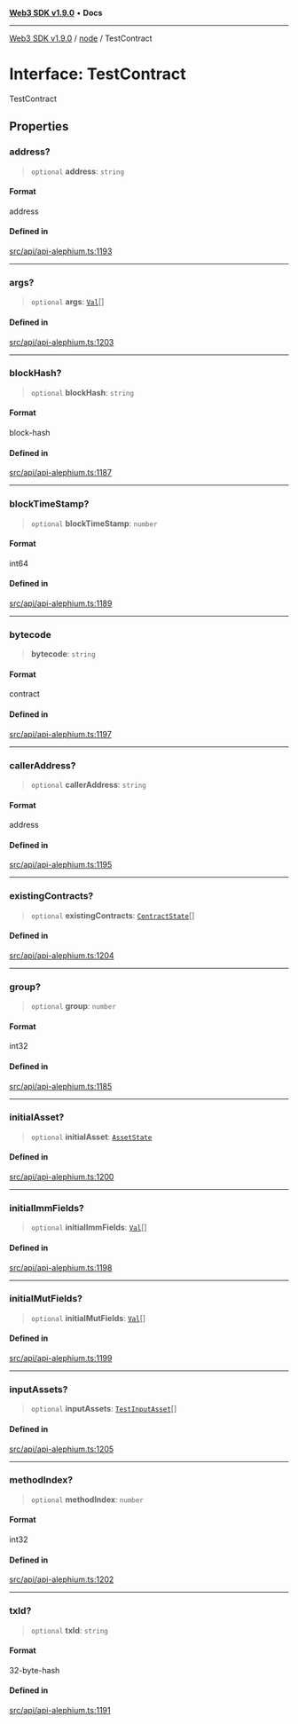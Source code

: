 [**Web3 SDK v1.9.0**](../../../README.md) • **Docs**

***

[Web3 SDK v1.9.0](../../../globals.md) / [node](../README.md) / TestContract

# Interface: TestContract

TestContract

## Properties

### address?

> `optional` **address**: `string`

#### Format

address

#### Defined in

[src/api/api-alephium.ts:1193](https://github.com/Mystic-Nayy/alephium-web3/blob/ee41f5e0e7d7fb0b155fe62f05b2ac03772895ca/packages/web3/src/api/api-alephium.ts#L1193)

***

### args?

> `optional` **args**: [`Val`](../type-aliases/Val.md)[]

#### Defined in

[src/api/api-alephium.ts:1203](https://github.com/Mystic-Nayy/alephium-web3/blob/ee41f5e0e7d7fb0b155fe62f05b2ac03772895ca/packages/web3/src/api/api-alephium.ts#L1203)

***

### blockHash?

> `optional` **blockHash**: `string`

#### Format

block-hash

#### Defined in

[src/api/api-alephium.ts:1187](https://github.com/Mystic-Nayy/alephium-web3/blob/ee41f5e0e7d7fb0b155fe62f05b2ac03772895ca/packages/web3/src/api/api-alephium.ts#L1187)

***

### blockTimeStamp?

> `optional` **blockTimeStamp**: `number`

#### Format

int64

#### Defined in

[src/api/api-alephium.ts:1189](https://github.com/Mystic-Nayy/alephium-web3/blob/ee41f5e0e7d7fb0b155fe62f05b2ac03772895ca/packages/web3/src/api/api-alephium.ts#L1189)

***

### bytecode

> **bytecode**: `string`

#### Format

contract

#### Defined in

[src/api/api-alephium.ts:1197](https://github.com/Mystic-Nayy/alephium-web3/blob/ee41f5e0e7d7fb0b155fe62f05b2ac03772895ca/packages/web3/src/api/api-alephium.ts#L1197)

***

### callerAddress?

> `optional` **callerAddress**: `string`

#### Format

address

#### Defined in

[src/api/api-alephium.ts:1195](https://github.com/Mystic-Nayy/alephium-web3/blob/ee41f5e0e7d7fb0b155fe62f05b2ac03772895ca/packages/web3/src/api/api-alephium.ts#L1195)

***

### existingContracts?

> `optional` **existingContracts**: [`ContractState`](ContractState.md)[]

#### Defined in

[src/api/api-alephium.ts:1204](https://github.com/Mystic-Nayy/alephium-web3/blob/ee41f5e0e7d7fb0b155fe62f05b2ac03772895ca/packages/web3/src/api/api-alephium.ts#L1204)

***

### group?

> `optional` **group**: `number`

#### Format

int32

#### Defined in

[src/api/api-alephium.ts:1185](https://github.com/Mystic-Nayy/alephium-web3/blob/ee41f5e0e7d7fb0b155fe62f05b2ac03772895ca/packages/web3/src/api/api-alephium.ts#L1185)

***

### initialAsset?

> `optional` **initialAsset**: [`AssetState`](AssetState.md)

#### Defined in

[src/api/api-alephium.ts:1200](https://github.com/Mystic-Nayy/alephium-web3/blob/ee41f5e0e7d7fb0b155fe62f05b2ac03772895ca/packages/web3/src/api/api-alephium.ts#L1200)

***

### initialImmFields?

> `optional` **initialImmFields**: [`Val`](../type-aliases/Val.md)[]

#### Defined in

[src/api/api-alephium.ts:1198](https://github.com/Mystic-Nayy/alephium-web3/blob/ee41f5e0e7d7fb0b155fe62f05b2ac03772895ca/packages/web3/src/api/api-alephium.ts#L1198)

***

### initialMutFields?

> `optional` **initialMutFields**: [`Val`](../type-aliases/Val.md)[]

#### Defined in

[src/api/api-alephium.ts:1199](https://github.com/Mystic-Nayy/alephium-web3/blob/ee41f5e0e7d7fb0b155fe62f05b2ac03772895ca/packages/web3/src/api/api-alephium.ts#L1199)

***

### inputAssets?

> `optional` **inputAssets**: [`TestInputAsset`](TestInputAsset.md)[]

#### Defined in

[src/api/api-alephium.ts:1205](https://github.com/Mystic-Nayy/alephium-web3/blob/ee41f5e0e7d7fb0b155fe62f05b2ac03772895ca/packages/web3/src/api/api-alephium.ts#L1205)

***

### methodIndex?

> `optional` **methodIndex**: `number`

#### Format

int32

#### Defined in

[src/api/api-alephium.ts:1202](https://github.com/Mystic-Nayy/alephium-web3/blob/ee41f5e0e7d7fb0b155fe62f05b2ac03772895ca/packages/web3/src/api/api-alephium.ts#L1202)

***

### txId?

> `optional` **txId**: `string`

#### Format

32-byte-hash

#### Defined in

[src/api/api-alephium.ts:1191](https://github.com/Mystic-Nayy/alephium-web3/blob/ee41f5e0e7d7fb0b155fe62f05b2ac03772895ca/packages/web3/src/api/api-alephium.ts#L1191)
